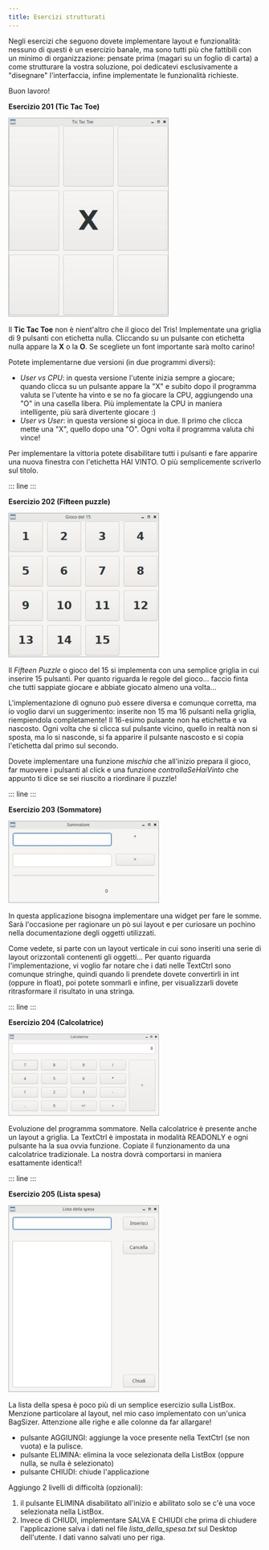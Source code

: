 ```yaml
---
title: Esercizi strutturati
---
```


Negli esercizi che seguono dovete implementare layout e funzionalità:
nessuno di questi è un esercizio banale, ma sono tutti più che fattibili
con un minimo di organizzazione: pensate prima (magari su un foglio di
carta) a come strutturare la vostra soluzione, poi dedicatevi
esclusivamente a \"disegnare\" l\'interfaccia, infine implementate le
funzionalità richieste.

Buon lavoro!

**Esercizio 201 (Tic Tac Toe)**

![image](images/ex_tictactoe.jpg)

Il **Tic Tac Toe** non è nient\'altro che il gioco del Tris!
Implementate una griglia di 9 pulsanti con etichetta nulla. Cliccando su
un pulsante con etichetta nulla appare la **X** o la **O**. Se scegliete
un font importante sarà molto carino!

Potete implementarne due versioni (in due programmi diversi):

-   *User vs CPU*: in questa versione l\'utente inizia sempre a giocare;
    quando clicca su un pulsante appare la \"X\" e subito dopo il
    programma valuta se l\'utente ha vinto e se no fa giocare la CPU,
    aggiungendo una \"O\" in una casella libera. Più implementate la CPU
    in maniera intelligente, più sarà divertente giocare :)
-   *User vs User*: in questa versione si gioca in due. Il primo che
    clicca mette una \"X\", quello dopo una \"O\". Ogni volta il
    programma valuta chi vince!

Per implementare la vittoria potete disabilitare tutti i pulsanti e fare
apparire una nuova finestra con l\'etichetta HAI VINTO. O più
semplicemente scriverlo sul titolo.

::: line
:::

**Esercizio 202 (Fifteen puzzle)**

![image](images/ex_fifteen_puzzle.jpg)

Il *Fifteen Puzzle* o gioco del 15 si implementa con una semplice
griglia in cui inserire 15 pulsanti. Per quanto riguarda le regole del
gioco\... faccio finta che tutti sappiate giocare e abbiate giocato
almeno una volta\...

L\'implementazione di ognuno può essere diversa e comunque corretta, ma
io voglio darvi un suggerimento: inserite non 15 ma 16 pulsanti nella
griglia, riempiendola completamente! Il 16-esimo pulsante non ha
etichetta e va nascosto. Ogni volta che si clicca sul pulsante vicino,
quello in realtà non si sposta, ma lo si nasconde, si fa apparire il
pulsante nascosto e si copia l\'etichetta dal primo sul secondo.

Dovete implementare una funzione *mischia* che all\'inizio prepara il
gioco, far muovere i pulsanti al click e una funzione
*controllaSeHaiVinto* che appunto ti dice se sei riuscito a riordinare
il puzzle!

::: line
:::

**Esercizio 203 (Sommatore)**

![image](images/ex_sommatore.jpg)

In questa applicazione bisogna implementare una widget per fare le
somme. Sarà l\'occasione per ragionare un pò sui layout e per curiosare
un pochino nella documentazione degli oggetti utilizzati.

Come vedete, si parte con un layout verticale in cui sono inseriti una
serie di layout orizzontali contenenti gli oggetti\... Per quanto
riguarda l\'implementazione, vi voglio far notare che i dati nelle
TextCtrl sono comunque stringhe, quindi quando li prendete dovete
convertirli in int (oppure in float), poi potete sommarli e infine, per
visualizzarli dovete ritrasformare il risultato in una stringa.

::: line
:::

**Esercizio 204 (Calcolatrice)**

![image](images/ex_calcolatrice.jpg)

Evoluzione del programma sommatore. Nella calcolatrice è presente anche
un layout a griglia. La TextCtrl è impostata in modalità READONLY e ogni
pulsante ha la sua ovvia funzione. Copiate il funzionamento da una
calcolatrice tradizionale. La nostra dovrà comportarsi in maniera
esattamente identica!!

::: line
:::

**Esercizio 205 (Lista spesa)**

![image](images/ex_lista_spesa.jpg)

La lista della spesa è poco più di un semplice esercizio sulla ListBox.
Menzione particolare al layout, nel mio caso implementato con un\'unica
BagSizer. Attenzione alle righe e alle colonne da far allargare!

-   pulsante AGGIUNGI: aggiunge la voce presente nella TextCtrl (se non
    vuota) e la pulisce.
-   pulsante ELIMINA: elimina la voce selezionata della ListBox (oppure
    nulla, se nulla è selezionato)
-   pulsante CHIUDI: chiude l\'applicazione

Aggiungo 2 livelli di difficoltà (opzionali):

1.  il pulsante ELIMINA disabilitato all\'inizio e abilitato solo se
    c\'è una voce selezionata nella ListBox.
2.  Invece di CHIUDI, implementare SALVA E CHIUDI che prima di chiudere
    l\'applicazione salva i dati nel file *lista_della_spesa.txt* sul
    Desktop dell\'utente. I dati vanno salvati uno per riga.
